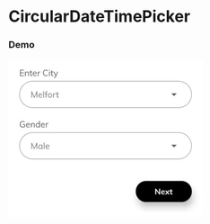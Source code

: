 # CircularDateTimePicker

### Demo
 <p>
     <img src="https://github.com/suryadevsingh/CircularDateTimePicker/blob/master/DEMO.gif?raw=true"/>
 
 </p>
